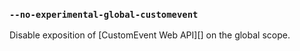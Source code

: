### `--no-experimental-global-customevent`

<!-- YAML
added: v19.0.0
-->

Disable exposition of [CustomEvent Web API][] on the global scope.
